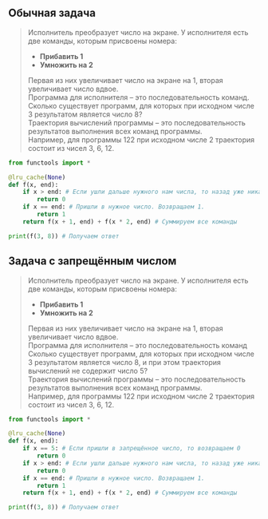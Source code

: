 ##  Обычная задача
> Исполнитель преобразует число на экране. У исполнителя есть две команды, которым присвоены номера:
>
>- **Прибавить 1**
>- **Умножить на 2**
> 
>Первая из них увеличивает число на экране на 1, вторая увеличивает число вдвое.<br>
Программа для исполнителя – это последовательность команд.<br>
Сколько существует программ, для которых при исходном числе 3 результатом является число 8?<br>
Траектория вычислений программы – это последовательность результатов выполнения всех команд программы.<br>
Например, для программы 122 при исходном числе 2 траектория состоит из чисел 3, 6, 12.<br>

```python
from functools import *

@lru_cache(None)
def f(x, end):
    if x > end: # Если ушли дальше нужного нам числа, то назад уже никак вернуться не сможем. Возвращаем 0.
        return 0
    if x == end: # Пришли в нужное число. Возвращаем 1.
        return 1
    return f(x + 1, end) + f(x * 2, end) # Суммируем все команды

print(f(3, 8)) # Получаем ответ
```

## Задача с запрещённым числом
>Исполнитель преобразует число на экране. У исполнителя есть две команды, которым присвоены номера:
> - **Прибавить 1**
> - **Умножить на 2**
>
> Первая из них увеличивает число на экране на 1, вторая увеличивает число вдвое.<br>
> Программа для исполнителя – это последовательность команд<br>
> Сколько существует программ, для которых при исходном числе 3 результатом является число 8, и при этом траектория вычислений не содержит число 5?<br>
> Траектория вычислений программы – это последовательность результатов выполнения всех команд программы.<br>
> Например, для программы 122 при исходном числе 2 траектория состоит из чисел 3, 6, 12.<br>

```python
from functools import *

@lru_cache(None)
def f(x, end):
    if x == 5: # Если пришли в запрещённое число, то возвращаем 0
        return 0
    if x > end: # Если ушли дальше нужного нам числа, то назад уже никак вернуться не сможем. Возвращаем 0.
        return 0
    if x == end: # Пришли в нужное число. Возвращаем 1.
        return 1
    return f(x + 1, end) + f(x * 2, end) # Суммируем все команды

print(f(3, 8)) # Получаем ответ
```